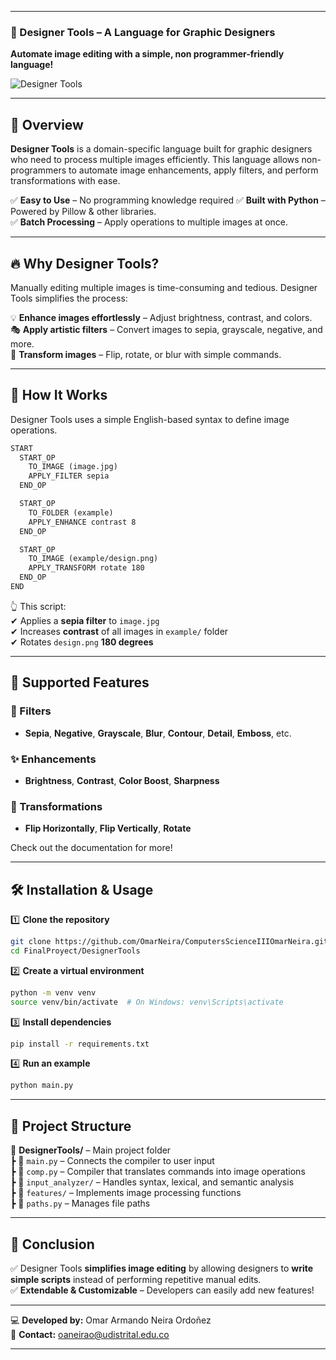 
---

### 🎨 Designer Tools – A Language for Graphic Designers  
**Automate image editing with a simple, non programmer-friendly language!**  

![Designer Tools](https://github.com/OmarNeira/ComputersScienceIIIOmarNeira/tree/main/FinalProyect/DesignerTools)  

---

## 📌 Overview  
**Designer Tools** is a domain-specific language built for graphic designers who need to process multiple images efficiently. This language allows non-programmers to automate image enhancements, apply filters, and perform transformations with ease.  

✅ **Easy to Use** – No programming knowledge required 
✅ **Built with Python** – Powered by Pillow & other libraries.  
✅ **Batch Processing** – Apply operations to multiple images at once.  

---

## 🔥 Why Designer Tools?  
Manually editing multiple images is time-consuming and tedious. Designer Tools simplifies the process:  

💡 **Enhance images effortlessly** – Adjust brightness, contrast, and colors.  
🎭 **Apply artistic filters** – Convert images to sepia, grayscale, negative, and more.  
🔄 **Transform images** – Flip, rotate, or blur with simple commands.  

---

## 🚀 How It Works  
Designer Tools uses a simple English-based syntax to define image operations.  

```txt
START
  START_OP
    TO_IMAGE (image.jpg)
    APPLY_FILTER sepia
  END_OP

  START_OP
    TO_FOLDER (example)
    APPLY_ENHANCE contrast 8
  END_OP

  START_OP
    TO_IMAGE (example/design.png)
    APPLY_TRANSFORM rotate 180
  END_OP
END
```
👆 This script:  
✔ Applies a **sepia filter** to `image.jpg`  
✔ Increases **contrast** of all images in `example/` folder  
✔ Rotates `design.png` **180 degrees**  

---

## 📜 Supported Features  
### 🎨 Filters  
- **Sepia**, **Negative**, **Grayscale**, **Blur**, **Contour**, **Detail**, **Emboss**, etc.  

### ✨ Enhancements  
- **Brightness**, **Contrast**, **Color Boost**, **Sharpness**  

### 🔄 Transformations  
- **Flip Horizontally**, **Flip Vertically**, **Rotate**  

Check out the documentation for more!  

---

## 🛠 Installation & Usage  
1️⃣ **Clone the repository**  
```sh
git clone https://github.com/OmarNeira/ComputersScienceIIIOmarNeira.git
cd FinalProyect/DesignerTools
```  
2️⃣ **Create a virtual environment**  
```sh
python -m venv venv
source venv/bin/activate  # On Windows: venv\Scripts\activate
```  
3️⃣ **Install dependencies**  
```sh
pip install -r requirements.txt
```  
4️⃣ **Run an example**  
```sh
python main.py
```  

---

## 📂 Project Structure  
📁 **DesignerTools/** – Main project folder  
┣ 📜 `main.py` – Connects the compiler to user input  
┣ 📜 `comp.py` – Compiler that translates commands into image operations  
┣ 📁 `input_analyzer/` – Handles syntax, lexical, and semantic analysis  
┣ 📁 `features/` – Implements image processing functions  
┣ 📜 `paths.py` – Manages file paths  

---

## 🎯 Conclusion  
✅ Designer Tools **simplifies image editing** by allowing designers to **write simple scripts** instead of performing repetitive manual edits.  
✅ **Extendable & Customizable** – Developers can easily add new features!  

---

💻 **Developed by:** Omar Armando Neira Ordoñez  
📩 **Contact:** oaneirao@udistrital.edu.co  

---